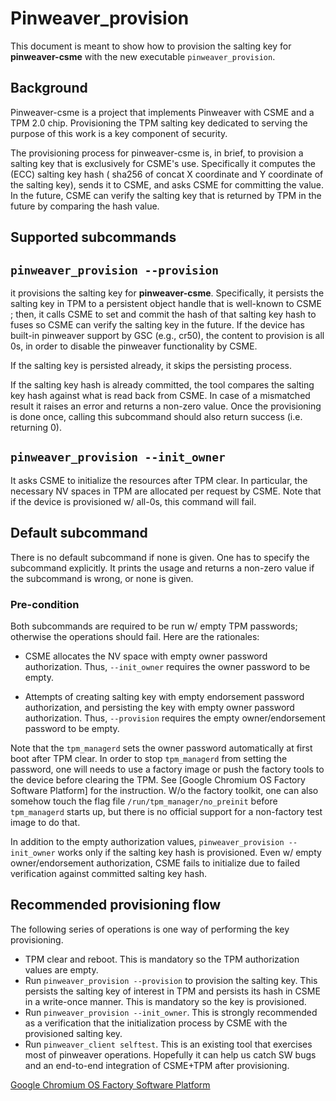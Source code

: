 # Pinweaver_provision

This document is meant to show how to provision the salting key for
**pinweaver-csme** with the new executable `pinweaver_provision`.

## Background

Pinweaver-csme is a project that implements Pinweaver with CSME and a TPM 2.0
chip. Provisioning the TPM salting key dedicated to serving the purpose of this
work is a key component of security.

The provisioning process for pinweaver-csme is, in brief, to provision a salting
key that is exclusively for CSME's use. Specifically it computes the (ECC)
salting key hash ( sha256 of concat X coordinate and Y coordinate of the salting
key), sends it to CSME, and asks CSME for committing the value. In the future,
CSME can verify the salting key that is returned by TPM in the future by
comparing the hash value.

## Supported subcommands

## `pinweaver_provision --provision`

it provisions the salting key for **pinweaver-csme**. Specifically, it persists
the salting key in TPM to a persistent object handle that is well-known to CSME
; then, it calls CSME to set and commit the hash of that salting key hash to
fuses so CSME can verify the salting key in the future. If the device has
built-in pinweaver support by GSC (e.g., cr50), the content to provision is
all 0s, in order to disable the pinweaver functionality by CSME.

If the salting key is persisted already, it skips the persisting process.

If the salting key hash is already committed, the tool compares the salting key
hash against what is read back from CSME. In case of a mismatched result it
raises an error and returns a non-zero value. Once the provisioning is done
once, calling this subcommand should also return success (i.e. returning 0).

## `pinweaver_provision --init_owner`

It asks CSME to initialize the resources after TPM clear. In particular, the
necessary NV spaces in TPM are allocated per request by CSME. Note that if the
device is provisioned w/ all-0s, this command will fail.

## Default subcommand

There is no default subcommand if none is given. One has to specify the
subcommand explicitly. It prints the usage and returns a non-zero value if the
subcommand is wrong, or none is given.

### Pre-condition

Both subcommands are required to be run w/ empty TPM passwords; otherwise the
operations should fail. Here are the rationales:

*   CSME allocates the NV space with empty owner password authorization. Thus,
    `--init_owner` requires the owner password to be empty.

*   Attempts of creating salting key with empty endorsement password
    authorization, and persisting the key with empty owner password
    authorization. Thus, `--provision` requires the empty owner/endorsement
    password to be empty.

Note that the `tpm_managerd` sets the owner password automatically at first boot
after TPM clear. In order to stop `tpm_managerd` from setting the password, one
will needs to use a factory image or push the factory tools to the device before
clearing the TPM. See [Google Chromium OS Factory Software Platform] for the
instruction. W/o the factory toolkit, one can also somehow touch the flag file
`/run/tpm_manager/no_preinit` before `tpm_managerd` starts up, but there is no
official support for a non-factory test image to do that.

In addition to the empty authorization values, `pinweaver_provision
--init_owner` works only if the salting key hash is provisioned. Even w/ empty
owner/endorsement authorization, CSME fails to initialize due to failed
verification against committed salting key hash.

## Recommended provisioning flow

The following series of operations is one way of performing the key
provisioning.

*   TPM clear and reboot. This is mandatory so the TPM authorization values are
empty.
*   Run `pinweaver_provision --provision` to provision the salting key. This
persists the salting key of interest in TPM and persists its hash in CSME in a
write-once manner. This is mandatory so the key is provisioned.
*   Run `pinweaver_provision --init_owner`. This is strongly recommended as a
verification that the initialization process by CSME with the provisioned
salting key.
*   Run `pinweaver_client selftest`. This is an existing tool that exercises
most of pinweaver operations. Hopefully it can help us catch SW bugs and an
end-to-end integration of CSME+TPM after provisioning.

[Google Chromium OS Factory Software Platform](https://chromium.googlesource.com/chromiumos/platform/factory/+/main/README.md)
